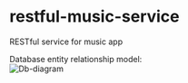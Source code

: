 # restful-music-service
RESTful service for music app

Database entity relationship model: <br>
![Db-diagram](https://github.com/dmykyr/restful-music-service/assets/87243401/a3816d3c-a052-4deb-8664-7a9b0cda99d9)
